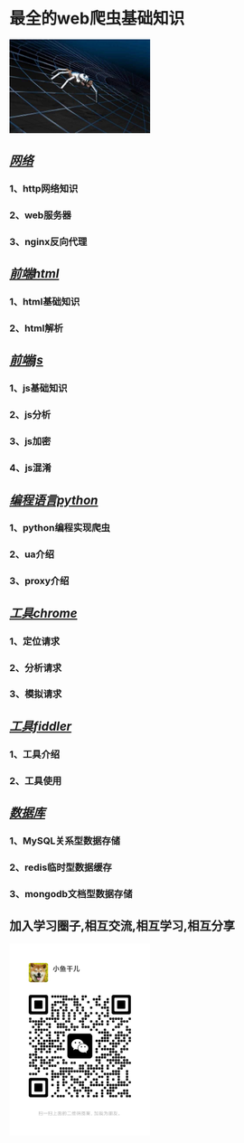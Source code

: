 # 最全的web爬虫基础知识

<img src="./image/spider.jpg" width="249"/>

## *[网络](https://github.com/nwaiting/spider-base/tree/master/http)*

### 1、http网络知识

### 2、web服务器

### 3、nginx反向代理

## *[前端html](https://github.com/nwaiting/spider-base/tree/master/html)*

### 1、html基础知识

### 2、html解析

## *[前端js](https://github.com/nwaiting/spider-base/tree/master/js)*

### 1、js基础知识

### 2、js分析

### 3、js加密

### 4、js混淆

## *[编程语言python](https://github.com/nwaiting/spider-base/tree/master/python)*

### 1、python编程实现爬虫

### 2、ua介绍

### 3、proxy介绍

## *[工具chrome](https://github.com/nwaiting/spider-base/tree/master/chrome)*

### 1、定位请求

### 2、分析请求

### 3、模拟请求

## *[工具fiddler](https://github.com/nwaiting/spider-base/tree/master/fiddler)*

### 1、工具介绍

### 2、工具使用

## *[数据库](https://github.com/nwaiting/spider-base/tree/master/database)*

### 1、MySQL关系型数据存储

### 2、redis临时型数据缓存

### 3、mongodb文档型数据存储



## 加入学习圈子,相互交流,相互学习,相互分享

<img src="./image/wx.png" width="249"/>
